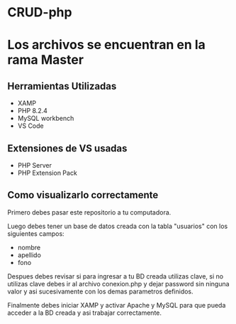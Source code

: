 # CRUD-php
# Los archivos se encuentran en la rama Master
## Herramientas Utilizadas
- XAMP
- PHP 8.2.4
- MySQL workbench
- VS Code

## Extensiones de VS usadas
- PHP Server
- PHP Extension Pack

## Como visualizarlo correctamente

Primero debes pasar este repositorio a tu computadora.

Luego debes tener un base de datos creada con la tabla "usuarios" con los siguientes campos:

- nombre
- apellido
- fono

Despues debes revisar si para ingresar a tu BD creada utilizas clave, si no utilizas clave debes ir al archivo conexion.php y dejar password sin ninguna valor y asi sucesivamente con los demas parametros definidos.

Finalmente debes iniciar XAMP y activar Apache y MySQL para que pueda acceder a la BD creada y asi trabajar correctamente.
